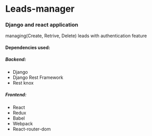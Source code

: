 # Leads-manager
### Django and react application 
managing(Create, Retrive, Delete) leads with authentication feature

#### Dependencies used:

##### Backend:
- Django
- Django Rest Framework
- Rest knox

##### Frontend:
- React
- Redux
- Babel
- Webpack
- React-router-dom
